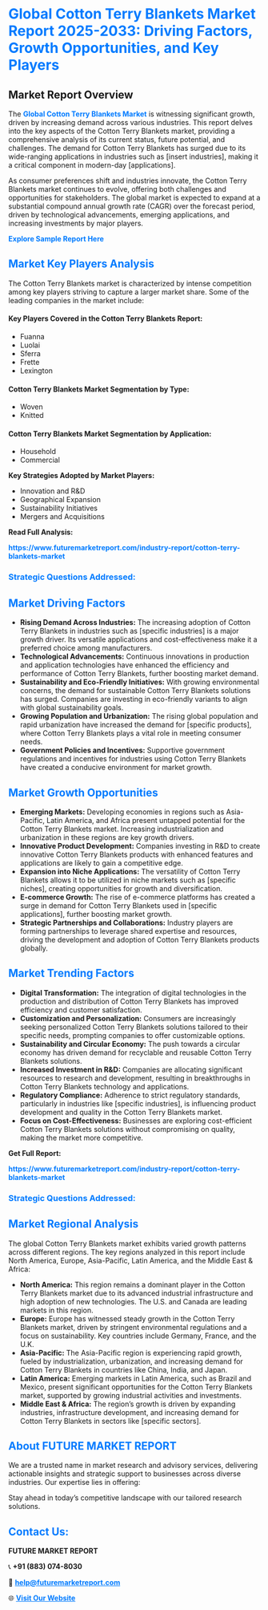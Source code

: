 <h1 style="color: #007BFF;">Global Cotton Terry Blankets Market Report 2025-2033: Driving Factors, Growth Opportunities, and Key Players</h1>

<section id="overview">
<h2>Market Report Overview</h2>
<p>The <a href="https://www.futuremarketreport.com/industry-report/cotton-terry-blankets-market" style="color: #007BFF; text-decoration: none;"><strong>Global Cotton Terry Blankets Market</strong></a> is witnessing significant growth, driven by increasing demand across various industries. This report delves into the key aspects of the Cotton Terry Blankets market, providing a comprehensive analysis of its current status, future potential, and challenges. The demand for Cotton Terry Blankets has surged due to its wide-ranging applications in industries such as [insert industries], making it a critical component in modern-day [applications].</p>
<p>As consumer preferences shift and industries innovate, the Cotton Terry Blankets market continues to evolve, offering both challenges and opportunities for stakeholders. The global market is expected to expand at a substantial compound annual growth rate (CAGR) over the forecast period, driven by technological advancements, emerging applications, and increasing investments by major players.</p>
</section>

<section id="overview">
<p><a href="https://www.futuremarketreport.com/request-sample/reportId=88174" style="color: #007BFF; text-decoration: none;"><strong>Explore Sample Report Here</strong></a></p>
</section>

<section id="key-players">
<h2 style="color: #007BFF;">Market Key Players Analysis</h2>
<p>The Cotton Terry Blankets market is characterized by intense competition among key players striving to capture a larger market share. Some of the leading companies in the market include:</p>
<h4>Key Players Covered in the Cotton Terry Blankets Report:</h4>
<ul><li>Fuanna</li><li>Luolai</li><li>Sferra</li><li>Frette</li><li>Lexington</li></ul>
<h4>Cotton Terry Blankets Market Segmentation by Type:</h4>
<ul><li>Woven</li><li>Knitted</li></ul>

<h4>Cotton Terry Blankets Market Segmentation by Application:</h4>
<ul><li>Household</li><li>Commercial</li></ul>
<p><strong>Key Strategies Adopted by Market Players:</strong></p>
<ul>
<li>Innovation and R&D</li>
<li>Geographical Expansion</li>
<li>Sustainability Initiatives</li>
<li>Mergers and Acquisitions</li>
</ul>
</section>

<section>
<p><strong>Read Full Analysis: </strong></p><a href="https://www.futuremarketreport.com/industry-report/cotton-terry-blankets-market" style="color: #007BFF; text-decoration: none;"><strong>https://www.futuremarketreport.com/industry-report/cotton-terry-blankets-market</strong></a>
<h3 style="color: #007BFF;">Strategic Questions Addressed:</h3>
</section>

<section id="driving-factors">
<h2 style="color: #007BFF;">Market Driving Factors</h2>
<ul>
<li><strong>Rising Demand Across Industries:</strong> The increasing adoption of Cotton Terry Blankets in industries such as [specific industries] is a major growth driver. Its versatile applications and cost-effectiveness make it a preferred choice among manufacturers.</li>
<li><strong>Technological Advancements:</strong> Continuous innovations in production and application technologies have enhanced the efficiency and performance of Cotton Terry Blankets, further boosting market demand.</li>
<li><strong>Sustainability and Eco-Friendly Initiatives:</strong> With growing environmental concerns, the demand for sustainable Cotton Terry Blankets solutions has surged. Companies are investing in eco-friendly variants to align with global sustainability goals.</li>
<li><strong>Growing Population and Urbanization:</strong> The rising global population and rapid urbanization have increased the demand for [specific products], where Cotton Terry Blankets plays a vital role in meeting consumer needs.</li>
<li><strong>Government Policies and Incentives:</strong> Supportive government regulations and incentives for industries using Cotton Terry Blankets have created a conducive environment for market growth.</li>
</ul>
</section>

<section id="growth-opportunities">
<h2 style="color: #007BFF;">Market Growth Opportunities</h2>
<ul>
<li><strong>Emerging Markets:</strong> Developing economies in regions such as Asia-Pacific, Latin America, and Africa present untapped potential for the Cotton Terry Blankets market. Increasing industrialization and urbanization in these regions are key growth drivers.</li>
<li><strong>Innovative Product Development:</strong> Companies investing in R&D to create innovative Cotton Terry Blankets products with enhanced features and applications are likely to gain a competitive edge.</li>
<li><strong>Expansion into Niche Applications:</strong> The versatility of Cotton Terry Blankets allows it to be utilized in niche markets such as [specific niches], creating opportunities for growth and diversification.</li>
<li><strong>E-commerce Growth:</strong> The rise of e-commerce platforms has created a surge in demand for Cotton Terry Blankets used in [specific applications], further boosting market growth.</li>
<li><strong>Strategic Partnerships and Collaborations:</strong> Industry players are forming partnerships to leverage shared expertise and resources, driving the development and adoption of Cotton Terry Blankets products globally.</li>
</ul>
</section>

<section id="trending-factors">
<h2 style="color: #007BFF;">Market Trending Factors</h2>
<ul>
<li><strong>Digital Transformation:</strong> The integration of digital technologies in the production and distribution of Cotton Terry Blankets has improved efficiency and customer satisfaction.</li>
<li><strong>Customization and Personalization:</strong> Consumers are increasingly seeking personalized Cotton Terry Blankets solutions tailored to their specific needs, prompting companies to offer customizable options.</li>
<li><strong>Sustainability and Circular Economy:</strong> The push towards a circular economy has driven demand for recyclable and reusable Cotton Terry Blankets solutions.</li>
<li><strong>Increased Investment in R&D:</strong> Companies are allocating significant resources to research and development, resulting in breakthroughs in Cotton Terry Blankets technology and applications.</li>
<li><strong>Regulatory Compliance:</strong> Adherence to strict regulatory standards, particularly in industries like [specific industries], is influencing product development and quality in the Cotton Terry Blankets market.</li>
<li><strong>Focus on Cost-Effectiveness:</strong> Businesses are exploring cost-efficient Cotton Terry Blankets solutions without compromising on quality, making the market more competitive.</li>
</ul>
</section>

<section>
<p><strong>Get Full Report: </strong></p><a href="https://www.futuremarketreport.com/industry-report/cotton-terry-blankets-market" style="color: #007BFF; text-decoration: none;"><strong>https://www.futuremarketreport.com/industry-report/cotton-terry-blankets-market</strong></a>
<h3 style="color: #007BFF;">Strategic Questions Addressed:</h3>
</section>


<section id="regional-analysis">
<h2 style="color: #007BFF;">Market Regional Analysis</h2>
<p>The global Cotton Terry Blankets market exhibits varied growth patterns across different regions. The key regions analyzed in this report include North America, Europe, Asia-Pacific, Latin America, and the Middle East & Africa:</p>
<ul>
<li><strong>North America:</strong> This region remains a dominant player in the Cotton Terry Blankets market due to its advanced industrial infrastructure and high adoption of new technologies. The U.S. and Canada are leading markets in this region.</li>
<li><strong>Europe:</strong> Europe has witnessed steady growth in the Cotton Terry Blankets market, driven by stringent environmental regulations and a focus on sustainability. Key countries include Germany, France, and the U.K.</li>
<li><strong>Asia-Pacific:</strong> The Asia-Pacific region is experiencing rapid growth, fueled by industrialization, urbanization, and increasing demand for Cotton Terry Blankets in countries like China, India, and Japan.</li>
<li><strong>Latin America:</strong> Emerging markets in Latin America, such as Brazil and Mexico, present significant opportunities for the Cotton Terry Blankets market, supported by growing industrial activities and investments.</li>
<li><strong>Middle East & Africa:</strong> The region’s growth is driven by expanding industries, infrastructure development, and increasing demand for Cotton Terry Blankets in sectors like [specific sectors].</li>
</ul>
</section>

<footer>
<h2 style="color: #007BFF;">About FUTURE MARKET REPORT</h2>
<p>We are a trusted name in market research and advisory services, delivering actionable insights and strategic support to businesses across diverse industries. Our expertise lies in offering:</p>

<p>Stay ahead in today’s competitive landscape with our tailored research solutions.</p>

<h2 style="color: #007BFF;">Contact Us:</h2>
<p><strong>FUTURE MARKET REPORT</strong></p>
<p>📞 <strong>+91 (883) 074-8030</strong></p>
<p>📧 <strong><a href="mailto:help@futuremarketreport.com" style="color: #007BFF;">help@futuremarketreport.com</a></strong></p>
<p>🌐 <strong><a href="https://www.futuremarketreport.com/" style="color: #007BFF;">Visit Our Website</a></strong></p>
</footer>